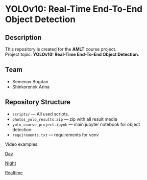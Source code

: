 # YOLOv10: Real-Time End-To-End Object Detection

## Description
This repository is created for the **AMLT** course project.  
Project topic: **YOLOv10: Real-Time End-To-End Object Detection**.

## Team
- Semenov Bogdan  
- Shinkorenok Arina 

## Repository Structure
- `scripts/` — All used scripts.  
- `photos_yolo_results.zip` — zip with all result media  
- `yolo_course_project.ipynb` — main jupyter notebook for object detection  
- `requirements.txt` — requirements for venv

Video examples:

[Day](https://drive.google.com/file/d/17GFMvPfiUc8VipnnZREPeQw9nRE5voa1/view)

[Night](https://drive.google.com/file/d/1Y048tskgDRafLYRkV9OmUGBBeM8kP84k/view)

[Realtime](https://drive.google.com/file/d/1DbEMDaGPB5Dl8iqldlD7TtFlF9NIdQpV/view)
